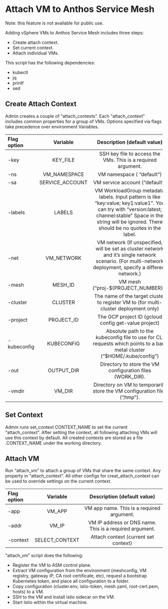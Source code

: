 # Attach VM to Anthos Service Mesh 

Note: this feature is not available for public use.

Adding vSphere VMs to Anthos Service Mesh includes three steps:
- Create attach context.
- Set current context.
- Attach individual VMs.

This script has the following dependencies:
- kubectl
- jq
- printf
- sed


## Create Attach Context

Admin creates a couple of “attach_contexts”. Each “attach_context” includes common properties for a group of VMs. 
Options specified via flags take precedence over environment Variables. 

| Flag option       | Variable     | Description (default value)     |
| :------------- | :----------: | :-----------: |
| -key | KEY_FILE | SSH key file to access the VMs. This is a required argument. |
| -ns | VM_NAMESPACE | VM namespace ( “default”) |
| -sa | SERVICE_ACCOUNT | VM service account (“default”) |
| -labels | LABELS | VM WorkloadGroup metadata labels. Input pattern is like “key:value; key1:value1”. You can try with “version:latest; channel:stable” Space in the string will be ignored. There should be no quotes in the label. |
| -net | VM_NETWORK | VM network (If unspecified, will be set as cluster network and it’s single network scenario. (For multi-network deployment, specify a different network.) |
| -mesh | MESH_ID | VM mesh (“proj-${PROJECT_NUMBER}”) |
| -cluster | CLUSTER | The name of the target cluster to register VM to (for multi-cluster deployment only) |
| -project | PROJECT_ID | The GCP project ID (gcloud config get-value project) |
| -kubeconfig | KUBECONFIG | Absolute path to the kubeconfig file to use for CLI requests which points to a bare metal cluster (“$HOME/.kube/config”) |
| -out | OUTPUT_DIR | Directory to store the VM configuration files (WORK_DIR). |
| -vmdir | VM_DIR | Directory on VM to temporarily store the VM configuration files (“/tmp”). |


## Set Context
   
Admin runs set_context CONTEXT_NAME to set the current “attach_context”. After setting the context, all following attaching VMs will use this context by default. 
All created contexts are stored as a file .CONTEXT_NAME under the working directory. 


## Attach VM
   
Run “attach_vm” to attach a group of VMs that share the same context. Any property in “attach_context”. 
All other configs for creat_attach_context can be used to override settings on the current context.
   
| Flag option       | Variable     | Description (default value)     |
| :------------- | :----------: | :-----------: |
|  -app | VM_APP   | VM app name. This is a required argument.   |
| -addr   | VM_IP | VM IP address or DNS name. This is a required argument. |
| -context | SELECT_CONTEXT | Attach context (current set context) |

“attach_vm” script does the following:
- Register the VM to ASM control plane.
- Extract VM configuration from the environment (meshconfig, VM registry, gateway IP, CA root certificate, etc), request a bootstrap Kubernetes token, and place all configuration to a folder.
- Copy configuration (cluster.env, istio-token, mesh.yaml, root-cert.pem, hosts) to a VM.
- SSH to the VM and install istio sidecar on the VM.
- Start Istio within the virtual machine.
